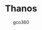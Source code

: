 ---
title: Thanos
author: gco360
description:
   infinity war set one theme
github: https://github.com/gco360/
download: https://github.com/gco360/thanos-theme
demo: https://cdn.rawgit.com/gco360/thanos-theme/master/thanos.theme.css
support: https://discord.gg/6fXRKyx
style: dark
tags:
images:
  - name: Thanos Preview
    image: /images/themes/Thanos_Preview.jpg
  - name: Thanos Preview - Emotes Settings Page
    image: /images/themes/Thanos_Preview_-_Emotes_Settings_Page.png
  - name: Thanos Preview - Recent Mentions Popup
    image: /images/themes/Thanos_Preview_-_Recent_Mentions_Popup.png
  - name: Thanos Preview - Upload Modal
    image: /images/themes/Thanos_Preview_-_Upload_Modal.png
layout: product
ghcommentid: 26
---